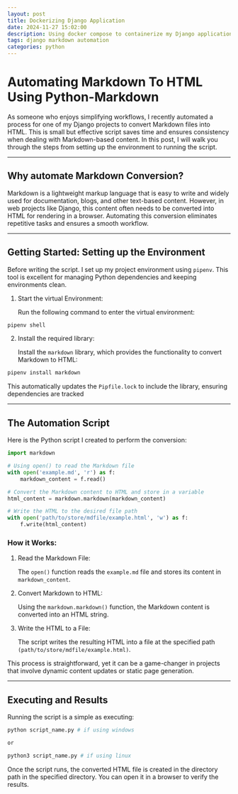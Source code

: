 ```yaml
---
layout: post
title: Dockerizing Django Application
date: 2024-11-27 15:02:00
description: Using docker compose to containerize my Django application
tags: django markdown automation
categories: python
---
```


# Automating Markdown To HTML Using Python-Markdown

As someone who enjoys simplifying workflows, I recently automated a process for one of my Django projects to convert Markdown files into HTML. This is small but effective script saves time and ensures consistency when dealing with Markdown-based content. In this post, I will walk you through the steps from setting up the environment to running the script.

---

## Why automate Markdown Conversion?

Markdown is a lightweight markup language that is easy to write and widely used for documentation, blogs, and other text-based content. However, in web projects like Django, this content often needs to be converted into HTML for rendering in a browser. Automating this conversion eliminates repetitive tasks and ensures a smooth workflow.

---

## Getting Started: Setting up the Environment

Before writing the script. I set up my project environment using ```pipenv```. This tool is excellent for managing Python dependencies and keeping environments clean.

1. Start the virtual Environment:

    Run the following command to enter the virtual environment:
```bash
pipenv shell
```
2. Install the required library:

    Install the ```markdown``` library, which provides the functionality to convert Markdown to HTML:
```bash
pipenv install markdown
```
This automatically updates the ```Pipfile.lock``` to include the library, ensuring dependencies are tracked

---

## The Automation Script

Here is the Python script I created to perform the conversion:

```python
import markdown

# Using open() to read the Markdown file
with open('example.md', 'r') as f:
    markdown_content = f.read()

# Convert the Markdown content to HTML and store in a variable
html_content = markdown.markdown(markdown_content)

# Write the HTML to the desired file path
with open('path/to/store/mdfile/example.html', 'w') as f:
    f.write(html_content)
```

### How it Works:

1. Read the Markdown File:

    The ```open()``` function reads the ```example.md``` file and stores its content in ```markdown_content```.

2. Convert Markdown to HTML:

    Using the ```markdown.markdown()``` function, the Markdown content is converted into an HTML string.

3. Write the HTML to a File:

    The script writes the resulting HTML into a file at the specified path ```(path/to/store/mdfile/example.html)```.

This process is straightforward, yet it can be a game-changer in projects that involve dynamic content updates or static page generation.

---

## Executing and Results

Running the script is a simple as executing:

```bash
python script_name.py # if using windows

or

python3 script_name.py # if using linux
```

Once the script runs, the converted HTML file is created in the directory path in the specified directory. You can open it in a browser to verify the results.